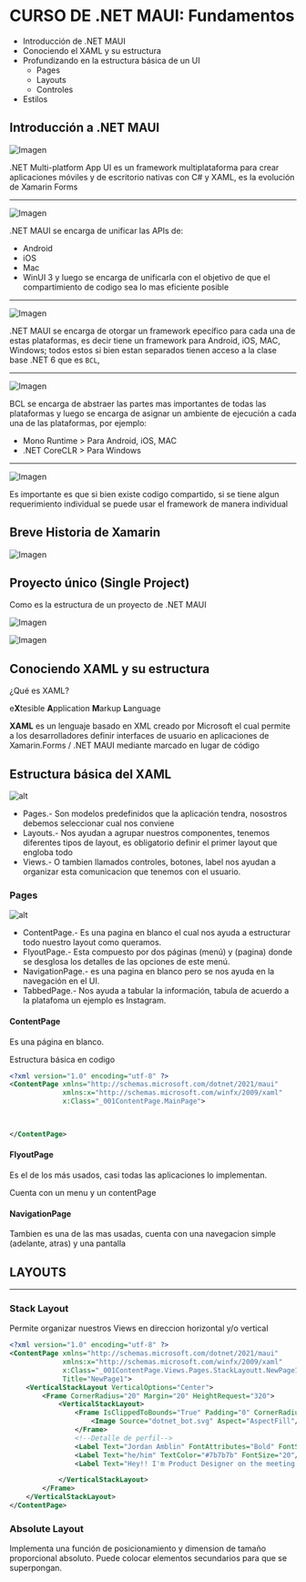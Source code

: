 # CURSO DE .NET MAUI: Fundamentos 
* Introducción de .NET MAUI
* Conociendo el XAML y su estructura
* Profundizando en la estructura básica de un UI
  * Pages
  * Layouts
  * Controles
* Estilos

## Introducción a .NET MAUI

![Imagen](./imagenes/imagen001.png)

.NET Multi-platform App UI es un framework multiplataforma para crear aplicaciones móviles y de escritorio nativas con C# y XAML, es la evolución de Xamarin Forms

----
![Imagen](./imagenes/imagen002.png)

.NET MAUI se encarga de unificar las APIs de:

* Android
* iOS
* Mac
* WinUI 3
y luego se encarga de unificarla con el objetivo de que el compartimiento de codigo sea lo mas eficiente posible
----

![Imagen](./imagenes/imagen003.png)

.NET MAUI se encarga de otorgar un framework epecífico para cada una de estas plataformas, es decir tiene un framework para Android, iOS, MAC, Windows; todos estos si bien estan separados tienen acceso a la clase base .NET 6 que es `BCL`,

----

![Imagen](./imagenes/imagen004.png)

BCL se encarga de abstraer las partes mas importantes de todas las plataformas y luego se encarga de asignar un ambiente de ejecución a cada una de las plataformas, por ejemplo:
* Mono Runtime > Para Android, iOS, MAC
* .NET CoreCLR > Para Windows

----

![Imagen](./imagenes/imagen005.png)

Es importante es que si bien existe codigo compartido, si se tiene algun requerimiento individual se puede usar el framework de manera individual

## Breve Historia de Xamarin

![Imagen](./imagenes/imagen006.png)

## Proyecto único (Single Project)

Como es la estructura de un proyecto de .NET MAUI

![Imagen](./imagenes/imagen007.png)

![Imagen](./imagenes/imagen008.png)

## Conociendo XAML y su estructura

¿Qué es XAML?

e**X**tesible **A**pplication **M**arkup **L**anguage

**XAML** es un lenguaje basado en XML creado por Microsoft el cual permite a los desarrolladores definir interfaces de usuario en aplicaciones de Xamarin.Forms / .NET MAUI mediante marcado en lugar de código 

## Estructura básica del XAML

![alt](./imagenes/imagen009.png)

* Pages.- Son modelos predefinidos que la aplicación tendra, nosostros debemos seleccionar cual nos conviene
* Layouts.- Nos ayudan a agrupar nuestros componentes, tenemos diferentes tipos de layout, es obligatorio definir el primer layout que engloba todo
* Views.- O tambien llamados controles, botones, label nos ayudan a organizar esta comunicacion que tenemos con el usuario.

### Pages

![alt](./imagenes/imagen010.png)

* ContentPage.- Es una pagina en blanco el cual nos ayuda a estructurar todo nuestro layout como queramos.
* FlyoutPage.- Esta compuesto por dos páginas (menú) y (pagina) donde se desglosa los detalles de las opciones de este menú. 
* NavigationPage.- es una pagina en blanco pero se nos ayuda en la navegación en el UI.
* TabbedPage.- Nos ayuda a tabular la información, tabula de acuerdo a la platafoma un ejemplo es Instagram.

#### ContentPage

Es una página en blanco.

Estructura básica en codigo
```xml
<?xml version="1.0" encoding="utf-8" ?>
<ContentPage xmlns="http://schemas.microsoft.com/dotnet/2021/maui"
             xmlns:x="http://schemas.microsoft.com/winfx/2009/xaml"
             x:Class="_001ContentPage.MainPage">

    

</ContentPage>
```
#### FlyoutPage

Es el de los más usados, casi todas las aplicaciones lo implementan.

Cuenta con un menu y un contentPage


#### NavigationPage

Tambien es una de las mas usadas, cuenta con una navegacion simple (adelante, atras) y una pantalla

####
####

## LAYOUTS
----

### Stack Layout

Permite organizar nuestros Views en direccion horizontal y/o vertical

```xml
<?xml version="1.0" encoding="utf-8" ?>
<ContentPage xmlns="http://schemas.microsoft.com/dotnet/2021/maui"
             xmlns:x="http://schemas.microsoft.com/winfx/2009/xaml"
             x:Class="_001ContentPage.Views.Pages.StackLayoutt.NewPage1"
             Title="NewPage1">
    <VerticalStackLayout VerticalOptions="Center">
        <Frame CornerRadius="20" Margin="20" HeightRequest="320">
            <VerticalStackLayout>
                <Frame IsClippedToBounds="True" Padding="0" CornerRadius="10" HeightRequest="150" WidthRequest="150" HorizontalOptions="Start" Padding="0,0">
                    <Image Source="dotnet_bot.svg" Aspect="AspectFill"/>
                </Frame>
                <!--Detalle de perfil-->
                <Label Text="Jordan Amblin" FontAttributes="Bold" FontSize="22" Padding="0,20,0,0"/>
                <Label Text="he/him" TextColor="#7b7b7b" FontSize="20"/>
                <Label Text="Hey!! I'm Product Designer on the meeting experience team." FontAttributes="Bold" />

            </VerticalStackLayout>
        </Frame>
    </VerticalStackLayout>
</ContentPage>
```

### Absolute Layout

Implementa una función de posicionamiento y dimension de tamaño proporcional absoluto. Puede colocar elementos secundarios para que se superpongan.






